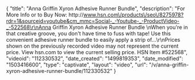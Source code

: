 {
    "title": "Anna Griffin Xyron Adhesive Runner Bundle",
    "description": "For More Info or to Buy Now: http:\/\/www.hsn.com\/products\/seo\/8275978?rdr=1&sourceid=youtube&cm_mmc=Social-_-Youtube-_-ProductVideo-_-522568\r\nAnna Griffin Xyron Adhesive Runner Bundle  \nWhen you're in that creative groove, you don't have time to fuss with tape! Use this convenient adhesive runner bundle to easily apply a strip of...\r\nPrices shown on the previously recorded video may not represent the current price.  View hsn.com to view the current selling price. HSN Item #522568",
    "videoid": "112330532",
    "date_created": "1499819353",
    "date_modified": "1503416600",
    "type": "captivate",
    "layout": "video",
    "url": "\/v\/anna-griffin-xyron-adhesive-runner-bundle\/112330532"
}